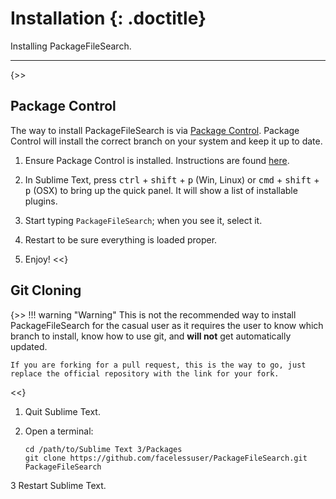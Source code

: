 # Installation {: .doctitle}
Installing PackageFileSearch.

---

{>>
## Package Control
The way to install PackageFileSearch is via [Package Control](https://packagecontrol.io/).  Package Control will install the correct branch on your system and keep it up to date.

1. Ensure Package Control is installed.  Instructions are found [here](https://packagecontrol.io/installation).

2. In Sublime Text, press <kbd>ctrl</kbd> + <kbd>shift</kbd> + <kbd>p</kbd> (Win, Linux) or <kbd>cmd</kbd> + <kbd>shift</kbd> + <kbd>p</kbd> (OSX) to bring up the quick panel.  It will show a list of installable plugins.

3. Start typing `PackageFileSearch`; when you see it, select it.

4. Restart to be sure everything is loaded proper.

5. Enjoy!
<<}

## Git Cloning
{>>
!!! warning "Warning"
    This is not the recommended way to install PackageFileSearch for the casual user as it requires the user to know which branch to install, know how to use git, and **will not** get automatically updated.

    If you are forking for a pull request, this is the way to go, just replace the official repository with the link for your fork.
<<}

1. Quit Sublime Text.

2. Open a terminal:

    ```
    cd /path/to/Sublime Text 3/Packages
    git clone https://github.com/facelessuser/PackageFileSearch.git PackageFileSearch
    ```

3 Restart Sublime Text.

